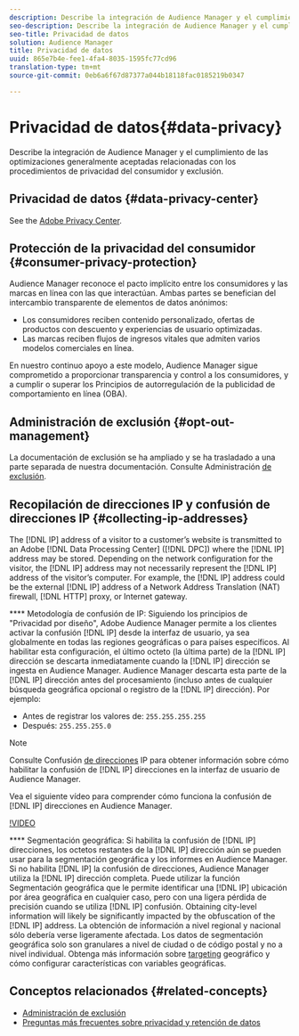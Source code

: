 ```yaml
---
description: Describe la integración de Audience Manager y el cumplimiento de las optimizaciones generalmente aceptadas relacionadas con los procedimientos de privacidad del consumidor y exclusión.
seo-description: Describe la integración de Audience Manager y el cumplimiento de las optimizaciones generalmente aceptadas relacionadas con los procedimientos de privacidad del consumidor y exclusión.
seo-title: Privacidad de datos
solution: Audience Manager
title: Privacidad de datos
uuid: 865e7b4e-fee1-4fa4-8035-1595fc77cd96
translation-type: tm+mt
source-git-commit: 0eb6a6f67d87377a044b18118fac0185219b0347

---
```



# Privacidad de datos{#data-privacy}

Describe la integración de Audience Manager y el cumplimiento de las optimizaciones generalmente aceptadas relacionadas con los procedimientos de privacidad del consumidor y exclusión.

## Privacidad de datos {#data-privacy-center}

See the [Adobe Privacy Center](https://www.adobe.com/privacy/opt-out.html).

## Protección de la privacidad del consumidor {#consumer-privacy-protection}

Audience Manager reconoce el pacto implícito entre los consumidores y las marcas en línea con las que interactúan. Ambas partes se benefician del intercambio transparente de elementos de datos anónimos:

* Los consumidores reciben contenido personalizado, ofertas de productos con descuento y experiencias de usuario optimizadas.
* Las marcas reciben flujos de ingresos vitales que admiten varios modelos comerciales en línea.

En nuestro continuo apoyo a este modelo, Audience Manager sigue comprometido a proporcionar transparencia y control a los consumidores, y a cumplir o superar los Principios de autorregulación de la publicidad de comportamiento en línea (OBA).

## Administración de exclusión {#opt-out-management}

La documentación de exclusión se ha ampliado y se ha trasladado a una parte separada de nuestra documentación. Consulte Administración [de exclusión](../../overview/data-security-and-privacy/opt-out-management.md).

<!-- 

<p>  </p>
<table id="table_A1FF33B328BD451FAFF6C6B8422F928B"> 
 <tgroup cols="2">
  <colspec colnum="1" colname="col1" colwidth="1.00*" />
  <colspec colnum="2" colname="col2" colwidth="2.74*" />
  <thead> 
   <tr> 
    <th colname="col1" class="entry"> Opt-Out For </th> 
    <th colname="col2" class="entry"> Description </th> 
   </tr>
  </thead> 
  <tbody> 
   <tr> 
    <td colname="col1"> <p>Adobe Experience Cloud </p> </td> 
    <td colname="col2"> <p>The <a href="https://www.adobe.com/privacy/opt-out.html#customeruse" format="http" scope="external"> Your Privacy Choices page</a> provides 1-click features that let you control and opt-out of data collection by the Adobe Experience Cloud advertising solutions (including Audience Manager). Specifically, see the <a href="https://www.adobe.com/privacy/opt-out.html#customeruse" format="http" scope="external"> business customer section</a> of the Privacy Choices page. </p> </td> 
   </tr> 
   <tr> 
    <td colname="col1"> <p>Browsers that do not support third-party cookies </p> </td> 
    <td colname="col2"> <p>See <a href="../../features/declared-ids.md#declared-id-targeting"> Declared ID Targeting</a>. </p> </td> 
   </tr> 
   <tr> 
    <td colname="col1"> <p>Mobile devices </p> </td> 
    <td colname="col2"> <p>See the opt-out and privacy settings for: </p> <p> 
      <ul id="ul_86EFAB879215403D937B5148C26A41D9"> 
       <li id="li_C0B544E8F4FE473B94A5436D3A60BDB1"><a href="https://marketing.adobe.com/resources/help/en_US/mobile/android/privacy.html" format="https" scope="external"> Android devices</a> </li> 
       <li id="li_26C787BAB729499A9FEDF055E9AB0637"><a href="https://marketing.adobe.com/resources/help/en_US/mobile/ios/privacy.html" format="https" scope="external"> iOS devices</a> </li> 
      </ul> </p> </td> 
   </tr> 
  </tbody> 
 </tgroup> 
</table>

 -->

## Recopilación de direcciones IP y confusión de direcciones IP {#collecting-ip-addresses}

<!-- 

Adobe has enabled processes and offers settings that allow customers to use Audience Manager in compliance with applicable data privacy laws.

-->

The [!DNL IP] address of a visitor to a customer’s website is transmitted to an Adobe [!DNL Data Processing Center] ([!DNL DPC]) where the [!DNL IP] address may be stored. Depending on the network configuration for the visitor, the [!DNL IP] address may not necessarily represent the [!DNL IP] address of the visitor’s computer. For example, the [!DNL IP] address could be the external [!DNL IP] address of a Network Address Translation (NAT) firewall, [!DNL HTTP] proxy, or Internet gateway.

**** Metodología de confusión de IP: Siguiendo los principios de "Privacidad por diseño", Adobe Audience Manager permite a los clientes activar la confusión [!DNL IP] desde la interfaz de usuario, ya sea globalmente en todas las regiones geográficas o para países específicos. Al habilitar esta configuración, el último octeto (la última parte) de la [!DNL IP] dirección se descarta inmediatamente cuando la [!DNL IP] dirección se ingesta en Audience Manager. Audience Manager descarta esta parte de la [!DNL IP] dirección antes del procesamiento (incluso antes de cualquier búsqueda geográfica opcional o registro de la [!DNL IP] dirección). Por ejemplo:

* Antes de registrar los valores de: `255.255.255.255`
* Después: `255.255.255.0`

>[!NOTE]
>
>Consulte Confusión [de direcciones](/help/using/features/administration/ip-obfuscation.md) IP para obtener información sobre cómo habilitar la confusión de [!DNL IP] direcciones en la interfaz de usuario de Audience Manager.

Vea el siguiente vídeo para comprender cómo funciona la confusión de [!DNL IP] direcciones en Audience Manager.

[!VIDEO](https://video.tv.adobe.com/v/27218/?captions=spa)

**** Segmentación geográfica: Si habilita la confusión de [!DNL IP] direcciones, los octetos restantes de la [!DNL IP] dirección aún se pueden usar para la segmentación geográfica y los informes en Audience Manager. Si no habilita [!DNL IP] la confusión de direcciones, Audience Manager utiliza la [!DNL IP] dirección completa. Puede utilizar la función Segmentación geográfica que le permite identificar una [!DNL IP] ubicación por área geográfica en cualquier caso, pero con una ligera pérdida de precisión cuando se utiliza [!DNL IP] confusión. Obtaining city-level information will likely be significantly impacted by the obfuscation of the [!DNL IP] address. La obtención de información a nivel regional y nacional sólo debería verse ligeramente afectada. Los datos de segmentación geográfica solo son granulares a nivel de ciudad o de código postal y no a nivel individual. Obtenga más información sobre [targeting](/help/using/features/traits/trait-geotarget-keys.md) geográfico y cómo configurar características con variables geográficas.

## Conceptos relacionados {#related-concepts}

* [Administración de exclusión](/help/using/overview/data-security-and-privacy/opt-out-management.md)
* [Preguntas más frecuentes sobre privacidad y retención de datos](/help/using/faq/faq-privacy.md)
